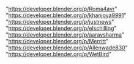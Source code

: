 "https://developer.blender.org/p/Roma4avr"
"https://developer.blender.org/p/khanjoya9991"
"https://developer.blender.org/p/justnews"
"https://developer.blender.org/p/elschilling"
"https://developer.blender.org/p/aaravsharma"
"https://developer.blender.org/p/Merritt"
"https://developer.blender.org/p/Allenwade830"
"https://developer.blender.org/p/WetBird"
 
